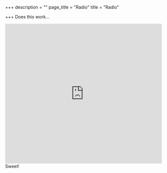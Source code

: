 +++
description = ""
page_title = "Radio"
title = "Radio"

+++
Does this work...
<div><iframe allow="autoplay *; encrypted-media *;" frameborder="0" height="450" style="width:100%;max-width:660px;overflow:hidden;background:transparent;" sandbox="allow-forms allow-popups allow-same-origin allow-scripts allow-storage-access-by-user-activation allow-top-navigation-by-user-activation" src="https://embed.music.apple.com/us/playlist/headphones-on-do-not-disturb/pl.u-gxyRFbz8Mr"></iframe></div>
Sweet!